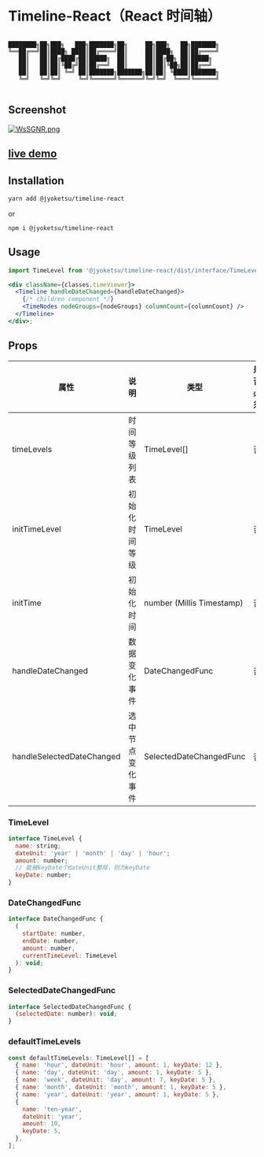# Timeline-React（React 时间轴）

```

████████╗██╗███╗   ███╗███████╗██╗     ██╗███╗   ██╗███████╗
╚══██╔══╝██║████╗ ████║██╔════╝██║     ██║████╗  ██║██╔════╝
   ██║   ██║██╔████╔██║█████╗  ██║     ██║██╔██╗ ██║█████╗
   ██║   ██║██║╚██╔╝██║██╔══╝  ██║     ██║██║╚██╗██║██╔══╝
   ██║   ██║██║ ╚═╝ ██║███████╗███████╗██║██║ ╚████║███████╗
   ╚═╝   ╚═╝╚═╝     ╚═╝╚══════╝╚══════╝╚═╝╚═╝  ╚═══╝╚══════╝


```

## Screenshot

[![WsSGNR.png](https://z3.ax1x.com/2021/07/23/WsSGNR.png)](https://imgtu.com/i/WsSGNR)

## [live demo](https://jyoketsu.github.io/timeline/)

## Installation

```bash
yarn add @jyoketsu/timeline-react
```

or

```
npm i @jyoketsu/timeline-react
```

## Usage

```jsx
import TimeLevel from '@jyoketsu/timeline-react/dist/interface/TimeLevel';

<div className={classes.timeViewer}>
  <Timeline handleDateChanged={handleDateChanged}>
    {/* children component */}
    <TimeNodes nodeGroups={nodeGroups} columnCount={columnCount} />
  </Timeline>
</div>;
```

## Props

| 属性                      | 说明             | 类型                      | 是否必须 | 默认值                 |
| ------------------------- | ---------------- | ------------------------- | -------- | ---------------------- |
| timeLevels                | 时间等级列表     | TimeLevel[]               | 否       | 见下                   |
| initTimeLevel             | 初始化时间等级   | TimeLevel                 | 否       | `timeLevels[0]`        |
| initTime                  | 初始化时间       | number (Millis Timestamp) | 否       | `new Date().getTime()` |
| handleDateChanged         | 数据变化事件     | DateChangedFunc           | 否       | -                      |
| handleSelectedDateChanged | 选中节点变化事件 | SelectedDateChangedFunc   | 否       | -                      |

### TimeLevel

```js
interface TimeLevel {
  name: string;
  dateUnit: 'year' | 'month' | 'day' | 'hour';
  amount: number;
  // 能被keyDate个dateUnit整除，则为keyDate
  keyDate: number;
}
```

### DateChangedFunc

```js
interface DateChangedFunc {
  (
    startDate: number,
    endDate: number,
    amount: number,
    currentTimeLevel: TimeLevel
  ): void;
}
```

### SelectedDateChangedFunc

```js
interface SelectedDateChangedFunc {
  (selectedDate: number): void;
}
```

### defaultTimeLevels

```js
const defaultTimeLevels: TimeLevel[] = [
  { name: 'hour', dateUnit: 'hour', amount: 1, keyDate: 12 },
  { name: 'day', dateUnit: 'day', amount: 1, keyDate: 5 },
  { name: 'week', dateUnit: 'day', amount: 7, keyDate: 5 },
  { name: 'month', dateUnit: 'month', amount: 1, keyDate: 5 },
  { name: 'year', dateUnit: 'year', amount: 1, keyDate: 5 },
  {
    name: 'ten-year',
    dateUnit: 'year',
    amount: 10,
    keyDate: 5,
  },
];
```
